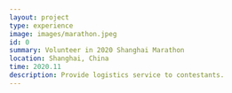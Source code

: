 ```yaml
---
layout: project
type: experience
image: images/marathon.jpeg
id: 0
summary: Volunteer in 2020 Shanghai Marathon
location: Shanghai, China
time: 2020.11
description: Provide logistics service to contestants.
---
```

